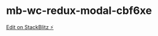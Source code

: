 # mb-wc-redux-modal-cbf6xe

[Edit on StackBlitz ⚡️](https://stackblitz.com/edit/mb-wc-redux-modal-cbf6xe)